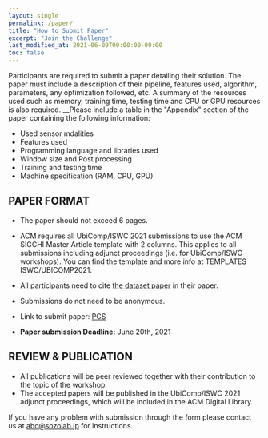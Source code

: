 ```yaml
---
layout: single
permalink: /paper/
title: "How to Submit Paper"
excerpt: "Join the Challenge"
last_modified_at: 2021-06-09T00:00:00-09:00
toc: false
---
```


Participants are required to submit a paper detailing their solution. The paper must include a description of their pipeline, features used, algorithm, parameters, any optimization followed, etc. A summary of the resources used such as memory, training time, testing time and CPU or GPU resources is also required.
__Please include a table in the "Appendix" section of the paper containing the following information:
- Used sensor mdalities
- Features used
- Programming language and libraries used
- Window size and Post processing
- Training and testing time
- Machine specification (RAM, CPU, GPU)


## PAPER FORMAT
- The paper should not exceed 6 pages.
- ACM requires all UbiComp/ISWC 2021 submissions to use the ACM SIGCHI Master Article template with 2 columns. This applies to all submissions including adjunct proceedings (i.e. for UbiComp/ISWC workshops). You can find the template and more info at TEMPLATES ISWC/UBICOMP2021.
- All participants need to cite [the dataset paper](https://dl.acm.org/doi/abs/10.1145/3351244) in their paper. 
- Submissions do not need to be anonymous.
- Link to submit paper: [PCS](https://new.precisionconference.com/submissions)

- __Paper submission Deadline:__ June 20th, 2021

## REVIEW & PUBLICATION
- All publications will be peer reviewed together with their contribution to the topic of the workshop.
- The accepted papers will be published in the UbiComp/ISWC 2021 adjunct proceedings, which will be included in the ACM Digital Library.

If you have any problem with submission through the form please contact us at
abc@sozolab.jp for instructions.

